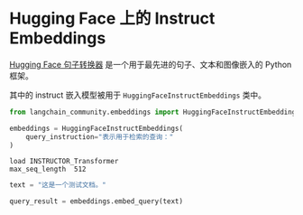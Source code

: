 # Hugging Face 上的 Instruct Embeddings

[Hugging Face 句子转换器](https://huggingface.co/sentence-transformers) 是一个用于最先进的句子、文本和图像嵌入的 Python 框架。

其中的 instruct 嵌入模型被用于 `HuggingFaceInstructEmbeddings` 类中。

```python
from langchain_community.embeddings import HuggingFaceInstructEmbeddings
```

```python
embeddings = HuggingFaceInstructEmbeddings(
    query_instruction="表示用于检索的查询："
)
```

```output
load INSTRUCTOR_Transformer
max_seq_length  512
```

```python
text = "这是一个测试文档。"
```

```python
query_result = embeddings.embed_query(text)
```